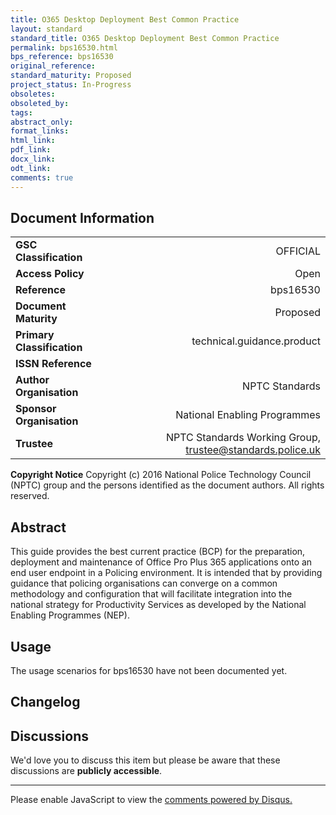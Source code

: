 ```yaml
---
title: O365 Desktop Deployment Best Common Practice
layout: standard
standard_title: O365 Desktop Deployment Best Common Practice
permalink: bps16530.html
bps_reference: bps16530
original_reference: 
standard_maturity: Proposed
project_status: In-Progress
obsoletes: 
obsoleted_by: 
tags: 
abstract_only:
format_links:
html_link: 
pdf_link: 
docx_link: 
odt_link: 
comments: true
---
```


## Document Information

|||
| :------- | ------: |
| **GSC Classification**     | OFFICIAL |
| **Access Policy**          | Open |
| **Reference**              | bps16530  |
| **Document Maturity**      | Proposed |
| **Primary Classification** | technical.guidance.product |
| **ISSN Reference**         |  |
| **Author Organisation**    |NPTC Standards|
| **Sponsor Organisation**   |National Enabling Programmes|
| **Trustee**                | NPTC Standards Working Group, <a href="mailto:trustee@standards.police.uk?subject=bps16530 O365 Desktop Deployment Best Common Practice">trustee@standards.police.uk |

**Copyright Notice**
Copyright (c) 2016 National Police Technology Council (NPTC) group and the persons identified as the document authors. All rights reserved.

## Abstract
This guide provides the best current practice (BCP) for the preparation, deployment and maintenance of Office Pro Plus 365 applications onto an end user endpoint in a Policing environment.
    It is intended that by providing guidance that policing organisations can converge on a common methodology and configuration that will facilitate integration into the national strategy for Productivity Services as developed by the National Enabling Programmes (NEP).
        
## Usage
The usage scenarios for bps16530 have not been documented yet.

## Changelog


## Discussions
We'd love you to discuss this item but please be aware that these discussions are **publicly accessible**.
<hr>
<div id="disqus_thread"></div>

<script>

/**
*  RECOMMENDED CONFIGURATION VARIABLES: EDIT AND UNCOMMENT THE SECTION BELOW TO INSERT DYNAMIC VALUES FROM YOUR PLATFORM OR CMS.
*  LEARN WHY DEFINING THESE VARIABLES IS IMPORTANT: https://disqus.com/admin/universalcode/#configuration-variables*/
/*
var disqus_config = function () {
this.page.url = PAGE_URL;  // Replace PAGE_URL with your page's canonical URL variable
this.page.identifier = PAGE_IDENTIFIER; // Replace PAGE_IDENTIFIER with your page's unique identifier variable
};
*/
(function() { // DON'T EDIT BELOW THIS LINE
var d = document, s = d.createElement('script');
s.src = 'https://nptcstandards.disqus.com/embed.js';
s.setAttribute('data-timestamp', +new Date());
(d.head || d.body).appendChild(s);
})();
</script>
<noscript>Please enable JavaScript to view the <a href="https://disqus.com/?ref_noscript">comments powered by Disqus.</a></noscript>

